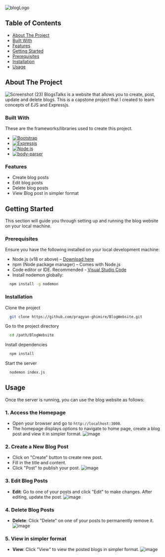 

![blogLogo](https://github.com/user-attachments/assets/3210bd57-3357-4f68-a878-98d933548cd9)

## Table of Contents

- [About The Project](#about-the-project)
- [Built With](#built-with)
- [Features](#features)
- [Getting Started](#getting-started)
- [Prerequisites](#prerequisites)
- [Installation](#installation)
- [Usage](#usage)
## About The Project
![Screenshot (23)](https://github.com/user-attachments/assets/dfc94505-9700-4f8b-8e5e-e9cef1a412ec)
BlogsTalks is a website that allows you to create, post, update and delete blogs. This is a capstone project that I created to learn concepts of EJS and Expressjs.
### Built With
These are the frameworks/libraries used to create this project. 

* [![Bootstrap](https://img.shields.io/badge/Bootstrap-v5.3.3-563d7c)](https://getbootstrap.com)
* [![Expressjs](https://img.shields.io/badge/Express-v4.19.02-eeeeee)](https://expressjs.com)
* [![Node.js](https://img.shields.io/badge/Node.js-v22.9.0-417e38)](https://nodejs.org/en)
* [![body-parser](https://img.shields.io/badge/body--parser-v1.20.2-blue)](https://www.npmjs.com/package/body-parser)

### Features

- Create blog posts
- Edit blog posts
- Delete blog posts
- View Blog post in simpler format




## Getting Started
This section will guide you through setting up and running the blog website on your local machine.
### Prerequisites
Ensure you have the following installed on your local development machine:
* Node.js (v18 or above) – [Download here](https://nodejs.org/en/download/package-manager)
* npm (Node package manager) – Comes with Node.js
* Code editor or IDE. Recommended - [Visual Studio Code](https://code.visualstudio.com/download)
* Install nodemon globally:
```bash
  npm install -g nodemon
```
### Installation

Clone the project

```bash
  git clone https://github.com/pragyan-ghimire/BlogWebsite.git
```

Go to the project directory

```bash
  cd /path/BlogWebsite
```

Install dependencies

```bash
  npm install
```

Start the server

```bash
  nodemon index.js
```


## Usage

Once the server is running, you can use the blog website as follows:

### 1. Access the Homepage

- Open your browser and go to `http://localhost:3000`.
- The homepage displays options to navigate to home page, create a blog post and view it in simpler format.
![image](https://github.com/user-attachments/assets/c0ca7684-2749-43e2-af36-081ffeda983b)


### 2. Create a New Blog Post

- Click on "Create" button to create new post.
- Fill in the title and content.
- Click "Post" to publish your post.
![image](https://github.com/user-attachments/assets/dd9ccf89-23f8-44ef-b93c-989e113bb9f1)


### 3. Edit Blog Posts

- **Edit**: Go to one of your posts and click "Edit" to make changes. After editing, update the post.
![image](https://github.com/user-attachments/assets/2c32a7a0-e475-4a81-8c11-d47522b1b19b)

### 4. Delete Blog Posts

- **Delete**: Click "Delete" on one of your posts to permanently remove it.
![image](https://github.com/user-attachments/assets/2387965a-a15e-4ba9-8efd-2cf5b60c6884)


### 5. View in simpler format
- **View**: Click "View" to view the posted blogs in simpler format.
![image](https://github.com/user-attachments/assets/7e27bb71-b893-4c6f-8756-fd76b4c726be)